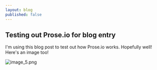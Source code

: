 ```yaml
---
layout: blog
published: false
---
```


## Testing out Prose.io for blog entry

I'm using this blog post to test out how Prose.io works.  Hopefully well!  Here's an image too!

![image_5.png]({{site.baseurl}}/media/image_5.png)




